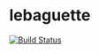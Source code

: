 # lebaguette

[![Build Status](https://travis-ci.org/jorgii/lebaguette.svg?branch=master)](https://travis-ci.org/jorgii/lebaguette)
